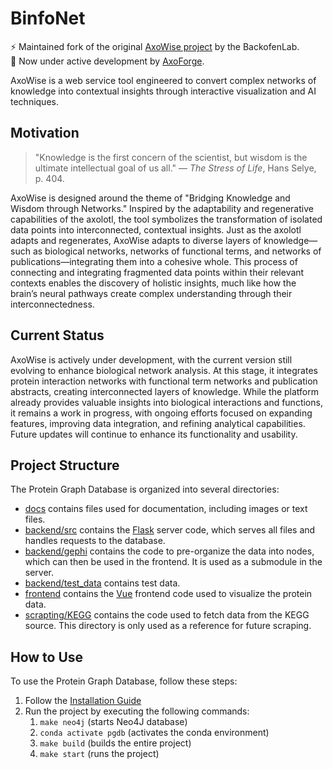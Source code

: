 # BinfoNet

⚡ Maintained fork of the original [AxoWise project](https://github.com/BackofenLab/AxoWise) by the BackofenLab.  
🧪 Now under active development by [AxoForge](https://github.com/AxoForge).

AxoWise is a web service tool engineered to convert complex networks of knowledge into contextual insights through interactive visualization and AI techniques.

## Motivation

> "Knowledge is the first concern of the scientist, but wisdom is the ultimate intellectual goal of us all." — *The Stress of Life*, Hans Selye, p. 404.

AxoWise is designed around the theme of "Bridging Knowledge and Wisdom through Networks." Inspired by the adaptability and regenerative capabilities of the axolotl, the tool symbolizes the transformation of isolated data points into interconnected, contextual insights. Just as the axolotl adapts and regenerates, AxoWise adapts to diverse layers of knowledge—such as biological networks, networks of functional terms, and networks of publications—integrating them into a cohesive whole. This process of connecting and integrating fragmented data points within their relevant contexts enables the discovery of holistic insights, much like how the brain’s neural pathways create complex understanding through their interconnectedness.

## Current Status

AxoWise is actively under development, with the current version still evolving to enhance biological network analysis. At this stage, it integrates protein interaction networks with functional term networks and publication abstracts, creating interconnected layers of knowledge. While the platform already provides valuable insights into biological interactions and functions, it remains a work in progress, with ongoing efforts focused on expanding features, improving data integration, and refining analytical capabilities. Future updates will continue to enhance its functionality and usability.





## Project Structure
The Protein Graph Database is organized into several directories:

- [docs](docs) contains files used for documentation, including images or text files.
- [backend/src](backend/src) contains the [Flask](https://flask.palletsprojects.com/en/2.2.x/) server code,
  which serves all files and handles requests to the database.
- [backend/gephi](backend/gephi) contains the code to pre-organize the data into nodes,
  which can then be used in the frontend. It is used as a submodule in the server.
- [backend/test_data](backend/test_data) contains test data.
- [frontend](frontend) contains the [Vue](https://vuejs.org/) frontend code used to visualize the protein data.
- [scrapting/KEGG](scraping/KEGG) contains the code used to fetch data from the KEGG source. This directory is only used as a reference for future scraping.
## How to Use
To use the Protein Graph Database, follow these steps:

1. Follow the [Installation Guide](docs/Installation.md)
2. Run the project by executing the following commands:
   1. ```make neo4j``` (starts Neo4J database)
   2. ```conda activate pgdb``` (activates the conda environment)
   3. ```make build``` (builds the entire project)
   4. ```make start``` (runs the project)
